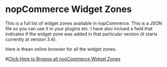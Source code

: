 # nopCommerce Widget Zones

This is a full list of widget zones available in nopCommerce.  This is a JSON file so you can use it in your plugins etc.  I have also inclued a field that indicates if the widget zone was added in that particular version (it starts currently at version 3.4).

Here is thean online browser for all the widget zones.

#<a href="http://cdc1979.github.io/nopCommerce-Widget-Zones/">Click Here to Browse all nopCommerce Widget Zones</a>
